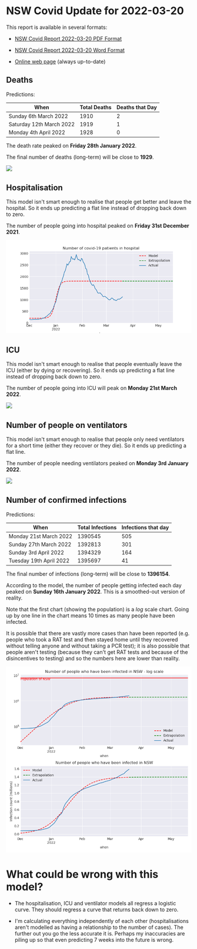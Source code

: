 # NSW Covid Update for 2022-03-20

This report is available in several formats:

- [NSW Covid Report 2022-03-20 PDF Format](https://github.com/solresol/yet-another-pandemic-prediction/raw/main/output/2022-03-20/nsw-covid-report-2022-03-20.pdf)

- [NSW Covid Report 2022-03-20 Word Format](https://github.com/solresol/yet-another-pandemic-prediction/raw/main/output/2022-03-20/nsw-covid-report-2022-03-20.docx)

- [Online web page](https://github.com/solresol/yet-another-pandemic-prediction/tree/main/output/README.md) (always up-to-date)

## Deaths

Predictions:

| When | Total Deaths | Deaths that Day |
| ---- | ------------ | --------------- |
| Sunday 6th March 2022 | 1910 | 2 |
| Saturday 12th March 2022 | 1919 | 1 |
| Monday 4th April 2022 | 1928 | 0 |

The death rate peaked on **Friday 28th January 2022**.

The final number of deaths (long-term) will
be close to **1929**.

![](2022-03-20/deaths.png)



## Hospitalisation

This model isn't smart enough to realise that people get better and leave the hospital.
So it ends up predicting a flat line instead of dropping back down to zero.

The number of people going into hospital peaked on **Friday 31st December 2021**.

![](2022-03-20/hospitalisation.png)

## ICU

This model isn't smart enough to realise that people eventually leave the ICU
(either by dying or recovering).
So it ends up predicting a flat line instead of dropping back down to zero.

The number of people going into ICU will peak on **Monday 21st March 2022**.

![](2022-03-20/icu.png)

## Number of people on ventilators

This model isn't smart enough to realise that people only need ventilators for
a short time (either they recover or they die). So it ends up predicting a flat line.

The number of people needing ventilators peaked on **Monday 3rd January 2022**.

![](2022-03-20/ventilators.png)

## Number of confirmed infections

Predictions:

| When | Total Infections | Infections that day |
| ---- | ------------ | --------------- |
| Monday 21st March 2022 | 1390545 | 505 |
| Sunday 27th March 2022 | 1392813 | 301 |
| Sunday 3rd April 2022 | 1394329 | 164 |
| Tuesday 19th April 2022 | 1395697 | 41 |

The final number of infections (long-term) will
be close to **1396154**.


According to the model, the number of people getting infected each day peaked on **Sunday 16th January 2022**. This is a smoothed-out version of reality.

Note that the first chart (showing the population) is a *log* scale chart. Going up by one line in the chart means 10 times as many people have been infected. 

It is possible that there are vastly more cases than have been
reported (e.g. people who took a RAT test and then stayed home until
they recovered without telling anyone and without taking a PCR test);
it is also possible that people aren't testing (because they can't get
RAT tests and because of the disincentives to testing) and so the
numbers here are lower than reality.


![](2022-03-20/infection.png)



# What could be wrong with this model?

- The hospitalisation, ICU and ventilator models all regress a logistic curve. They
should regress a curve that returns back down to zero.

- I'm calculating everything independently of each other (hospitalisations aren't modelled as having a relationship to the number of cases). The further out you go the less accurate it is. Perhaps my inaccuracies are piling up so that even predicting 7 weeks into the future is wrong.

